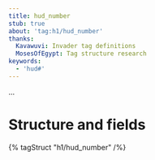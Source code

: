 ```yaml
---
title: hud_number
stub: true
about: 'tag:h1/hud_number'
thanks:
  Kavawuvi: Invader tag definitions
  MosesOfEgypt: Tag structure research
keywords:
  - 'hud#'
---
```

...

# Structure and fields

{% tagStruct "h1/hud_number" /%}
